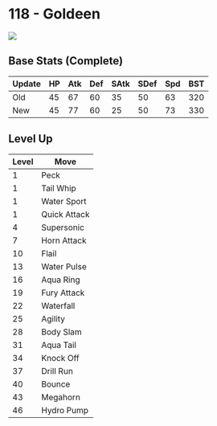 # 118 - Goldeen
![][118]

## Base Stats (Complete)

Update | HP | Atk | Def | SAtk | SDef | Spd | BST
---    | ---| --- | --- | ---  | ---  | --- | ---
Old    | 45 |  67 |  60 |  35  |  50  |  63  |  320
New    | 45 |  77 |  60 |  25  |  50  |  73  |  330

## Level Up

Level | Move
---   | ---
  1   | Peck
  1   | Tail Whip
  1   | Water Sport
  1   | Quick Attack
  4   | Supersonic
  7   | Horn Attack
 10   | Flail
 13   | Water Pulse
 16   | Aqua Ring
 19   | Fury Attack
 22   | Waterfall
 25   | Agility
 28   | Body Slam
 31   | Aqua Tail
 34   | Knock Off
 37   | Drill Run
 40   | Bounce
 43   | Megahorn
 46   | Hydro Pump



[118]: /img/pokemon/118.png
